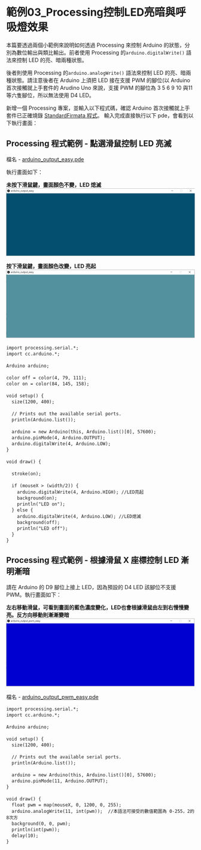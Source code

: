 # 範例03\_Processing控制LED亮暗與呼吸燈效果

本篇要透過兩個小範例來說明如何透過 Processing 來控制 Arduino 的狀態，分別為數位輸出與類比輸出。前者使用 Processing 的<code>arduino.digitalWrite()</code> 語法來控制 LED 的亮、暗兩種狀態。

後者則使用 Processing 的<code>arduino.analogWrite()</code> 語法來控制 LED 的亮、暗兩種狀態。請注意後者在 Arduino 上須把 LED 接在支援 PWM 的腳位(以 Arduino 首次接觸就上手套件的 Arudino Uno 來說，支援 PWM 的腳位為 3 5 6 9 10 與11 等六隻腳位，所以無法使用 D4 LED。

新增一個 Processing 專案，並輸入以下程式碼，確認 Arduino 首次接觸就上手套件已正確燒錄 [StandardFirmata 程式](https://www.arduino.cc/en/reference/firmata)。 輸入完成直接執行以下 pde，會看到以下執行畫面：

## Processing 程式範例 - 點選滑鼠控制 LED 亮滅

檔名 - [arduino_output_easy.pde](https://github.com/cavedunissin/boson/tree/master/processing_arduino/example/arduino_output_easy)   

執行畫面如下：

**未按下滑鼠鍵，畫面顏色不變，LED 熄滅**  
![](../.gitbook/assets/processing_arduino_ex03_01.png)

**按下滑鼠鍵，畫面顏色改變，LED 亮起**  
![](../.gitbook/assets/processing_arduino_ex03_02.png)

```text
import processing.serial.*;
import cc.arduino.*;

Arduino arduino;

color off = color(4, 79, 111);
color on = color(84, 145, 158);

void setup() {
  size(1200, 400);

  // Prints out the available serial ports.
  println(Arduino.list());

  arduino = new Arduino(this, Arduino.list()[0], 57600);
  arduino.pinMode(4, Arduino.OUTPUT);
  arduino.digitalWrite(4, Arduino.LOW);
}

void draw() {

  stroke(on);

  if (mouseX > (width/2)) {
    arduino.digitalWrite(4, Arduino.HIGH); //LED亮起
    background(on);
    println("LED on");
  } else {
    arduino.digitalWrite(4, Arduino.LOW); //LED熄滅
    background(off);
    println("LED off");
  }
}
```

## Processing 程式範例 - 根據滑鼠 X 座標控制 LED 漸明漸暗

請在 Arduino 的 D9 腳位上接上 LED，因為預設的 D4 LED 該腳位不支援 PWM。執行畫面如下：

**左右移動滑鼠，可看到畫面的藍色濃度變化，LED也會根據滑鼠由左到右慢慢變亮。反方向移動則漸漸變暗**  
![](../.gitbook/assets/processing_arduino_ex03_03.png)

檔名 - [arduino_output_pwm_easy.pde](https://github.com/cavedunissin/boson/tree/master/processing_arduino/example/arduino_output_pwm_easy)   

```text
import processing.serial.*;
import cc.arduino.*;

Arduino arduino;

void setup() {
  size(1200, 400);

  // Prints out the available serial ports.
  println(Arduino.list());

  arduino = new Arduino(this, Arduino.list()[0], 57600);
  arduino.pinMode(11, Arduino.OUTPUT);
}

void draw() {
  float pwm = map(mouseX, 0, 1200, 0, 255);
  arduino.analogWrite(11, int(pwm));  //本語法可接受的數值範圍為 0-255，2的8次方
  background(0, 0, pwm);
  println(int(pwm));
  delay(10);
}
```

